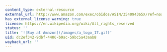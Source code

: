 ```yaml
---
content_type: external-resource
external_url: http://www.amazon.com/exec/obidos/ASIN/354094365X/ref=nosim/mitopencourse-20
has_external_license_warning: true
license: https://en.wikipedia.org/wiki/All_rights_reserved
status: ''
title: '![Buy at Amazon](/images/a_logo_17.gif)'
uid: dc2ef342-9dbf-4406-b9ac-59bc5a43aab8
wayback_url: ''
---
```


